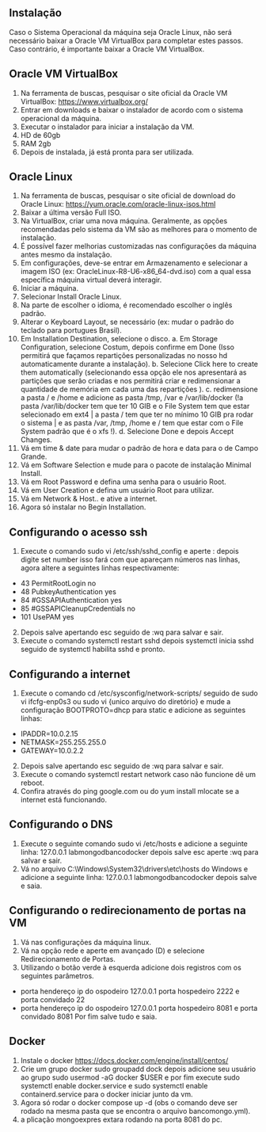 ## Instalação
Caso o Sistema Operacional da máquina seja Oracle Linux, não será necessário baixar a Oracle VM VirtualBox para completar estes passos. Caso contrário, é importante baixar a Oracle VM VirtualBox.

## Oracle VM VirtualBox
1. Na ferramenta de buscas, pesquisar o site oficial da Oracle VM VirtualBox: https://www.virtualbox.org/
2. Entrar em downloads e baixar o instalador de acordo com o sistema operacional da máquina.
3. Executar o instalador para iniciar a instalação da VM. 
4. HD de 60gb
5. RAM 2gb
6. Depois de instalada, já está pronta para ser utilizada. 
## Oracle Linux
1. Na ferramenta de buscas, pesquisar o site oficial de download do Oracle Linux: https://yum.oracle.com/oracle-linux-isos.html
2. Baixar a última versão Full ISO.
3. Na VirtualBox, criar uma nova máquina. Geralmente, as opções recomendadas pelo sistema da VM são as melhores para o momento de instalação.
4. É possível fazer melhorias customizadas nas configurações da máquina antes mesmo da instalação.
5. Em configurações, deve-se entrar em Armazenamento e selecionar a imagem ISO (ex: OracleLinux-R8-U6-x86_64-dvd.iso) com a qual essa específica máquina virtual deverá interagir.
6. Iniciar a máquina.
7. Selecionar Install Oracle Linux.
8. Na parte de escolher o idioma, é recomendado escolher o inglês padrão.
9. Alterar o Keyboard Layout, se necessário (ex: mudar o padrão do teclado para portugues Brasil).
10. Em Installation Destination, selecione o disco.
a. Em Storage Configuration, selecione Costum, depois confirme em Done (Isso permitirá que façamos repartições personalizadas no nosso hd  automaticamente durante a instalação).
b. Selecione Click here to create them automatically (selecionando essa opção ele nos apresentará as partições que serão criadas e nos permitirá criar e redimensionar a quantidade de memória em cada uma das repartições ).
c. redimensione a pasta / e /home e adicione as pasta /tmp, /var e /var/lib/docker (!a pasta /var/lib/docker tem que ter 10 GIB e o File System tem que estar selecionado em ext4 | a pasta / tem que ter no mínimo 10 GIB pra rodar o sistema | e as pasta /var, /tmp, /home e / tem que estar com o File System padrão que é o xfs !).
d. Selecione Done e depois Accept Changes.
11. Vá em time & date  para mudar o padrão de hora e data para o de Campo Grande.
12. Vá em Software Selection e mude para o pacote de instalação Minimal Install.
13. Vá em Root Password e defina uma senha para o usuário Root.
14. Vá em User Creation e defina um usuário Root para utilizar.
15. Vá em Network & Host.. e ative a internet.
16. Agora só instalar no Begin Installation.

## Configurando o acesso ssh
1. Execute o comando sudo vi /etc/ssh/sshd_config e aperte : depois digite set number isso fará com que apareçam números nas linhas, agora altere a seguintes linhas respectivamente:
 * 43 PermitRootLogin no
 * 48 PubkeyAuthentication yes
 * 84 #GSSAPIAuthentication yes
 * 85 #GSSAPICleanupCredentials no
 * 101 UsePAM yes
2. Depois salve apertando esc seguido de :wq para salvar e sair.
3. Execute o comando systemctl restart sshd depois systemctl inicia sshd seguido de systemctl habilita sshd e pronto.

## Configurando a internet
1. Execute o comando cd /etc/sysconfig/network-scripts/  seguido de sudo vi ifcfg-enp0s3 ou sudo vi {unico arquivo do diretório} e mude a configuração BOOTPROTO=dhcp para  static  e adicione as seguintes linhas:
* IPADDR=10.0.2.15
* NETMASK=255.255.255.0
* GATEWAY=10.0.2.2
2. Depois salve apertando esc seguido de :wq para salvar e sair.
3. Execute o comando systemctl restart network caso não funcione dê um reboot. 
4. Confira através do ping google.com ou do yum install mlocate se a internet está funcionando.

## Configurando o DNS
1. Execute o seguinte comando sudo vi /etc/hosts e adicione a seguinte linha: 127.0.0.1   labmongodbancodocker depois  salve esc aperte :wq para salvar e sair.
2. Vá no arquivo C:\Windows\System32\drivers\etc\hosts do Windows e adicione a seguinte linha: 127.0.0.1   labmongodbancodocker depois salve e saia.

## Configurando o redirecionamento de portas na VM
1. Vá nas configurações da máquina linux.
2. Vá na opção rede e aperte em avançado (D) e selecione Redirecionamento de Portas.
3. Utilizando o botão verde à esquerda adicione dois registros com os seguintes parâmetros.
* porta hendereço ip do ospodeiro 127.0.0.1 porta hospedeiro 2222 e porta convidado 22
* porta hendereço ip do ospodeiro 127.0.0.1 porta hospedeiro 8081 e porta convidado 8081
Por fim salve tudo e saia.

## Docker
1. Instale o docker https://docs.docker.com/engine/install/centos/
2. Crie um grupo docker sudo groupadd dock depois adicione seu usuário ao grupo sudo usermod -aG docker $USER e por fim execute sudo systemctl enable docker.service e sudo systemctl enable containerd.service para o docker iniciar junto da vm. 
3. Agora só rodar o docker compose up -d (obs o comando deve ser rodado na mesma pasta que se encontra o arquivo bancomongo.yml).
4. a plicação mongoexpres extara rodando na porta 8081 do pc.